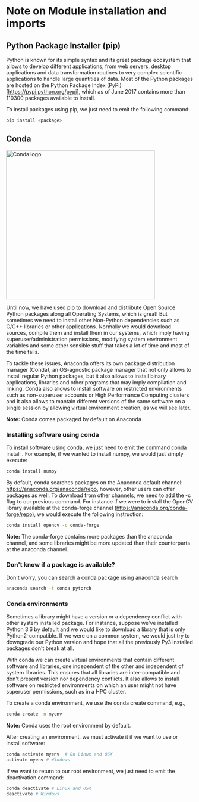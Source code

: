 # Note on Module installation and imports

## Python Package Installer (pip)

Python is known for its simple syntax and its great package ecosystem that allows to develop different applications, from web servers, desktop applications and data transformation routines to very complex scientific applications to handle large quantities of data. Most of the Python packages are hosted on the Python Package Index (PyPi)[https://pypi.python.org/pypi], which as of June 2017 contains more than 110300 packages available to install.

To install packages using pip, we just need to emit the following command:

```bash
pip install <package>
```
## Conda

<img src="https://camo.githubusercontent.com/fad01f2c15a7fc0326d7e9cc816f46757fc86ed8/68747470733a2f2f73332e616d617a6f6e6177732e636f6d2f636f6e64612d6465762f636f6e64615f6c6f676f2e737667" alt="Conda logo" style="width: 400px;"/>

Until now, we have used pip to download and distribute Open Source Python packages along all Operating Systems, which is great! But sometimes we need to install other Non-Python dependencies such as C/C++ libraries or other applications. Normally we would download sources, compile them and install them in our systems, which imply having superuser/administration permissions, modifying system environment variables and some other sensible stuff that takes a lot of time and most of the time fails.

To tackle these issues, Anaconda offers its own package distribution manager (Conda), an OS-agnostic package manager that not only allows to install regular Python packages, but it also allows to install binary applications, libraries and other programs that may imply compilation and linking. Conda also allows to install software on restricted environments such as non-superuser accounts or High Performance Computing clusters and it also allows to mantain different versions of the same software on a single session by allowing virtual environment creation, as we will see later.

**Note:** Conda comes packaged by default on Anaconda

### Installing software using conda

To install software using conda, we just need to emit the command conda install <package>. For example, if we wanted to install numpy, we would just simply execute:

```bash
conda install numpy
```

By default, conda searches packages on the Anaconda default channel: https://anaconda.org/anaconda/repo, however, other users can offer packages as well. To download from other channels, we need to add the -c flag to our previous command. For instance if we were to install the OpenCV library available at the conda-forge channel (https://anaconda.org/conda-forge/repo), we would execute the following instruction:

```bash
conda install opencv -c conda-forge
```

**Note:** The conda-forge contains more packages than the anaconda channel, and some libraries might be more updated than their counterparts at the anaconda channel.

### Don't know if a package is available?

Don't worry, you can search a conda package using anaconda search

```bash
anaconda search -t conda pytorch
```

### Conda environments

Sometimes a library might have a version or a dependency conflict with other system installed package. For instance, suppose we've installed Python 3.6 by default and we would like to download a library that is only Python2-compatible. If we were on a common system, we would just try to downgrade our Python version and hope that all the previously Py3 installed packages don't break at all.

With conda we can create virtual environments that contain different software and libraries, one independent of the other and independent of system libraries. This ensures that all libraries are inter-compatible and don't present version nor dependency conflicts. It also allows to install software on restricted environments on which an user might not have superuser permissions, such as in a HPC cluster.

To create a conda environment, we use the conda create command, e.g.,

```bash
conda create -n myenv
```

**Note:** Conda uses the root environment by default.

After creating an environment, we must activate it if we want to use or install software:

```bash
conda activate myenv  # On Linux and OSX
activate myenv # Windows
```

If we want to return to our root environment, we just need to emit the deactivation command:

```bash
conda deactivate # Linux and OSX
deactivate # Windows
```

